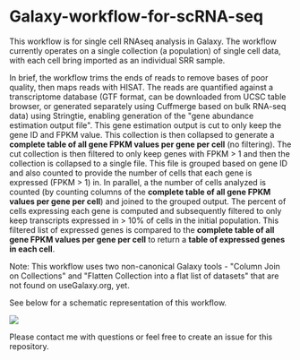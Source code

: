# Galaxy-workflow-for-scRNA-seq

This workflow is for single cell RNAseq analysis in Galaxy. The workflow currently operates on a single collection (a population) of single cell data, with each cell bring imported as an individual SRR sample. 


In brief, the workflow trims the ends of reads to remove bases of poor quality, then maps reads with HISAT. The reads are quantified against a transcriptome database (GTF format, can be downloaded from UCSC table browser, or generated separately using Cuffmerge based on bulk RNA-seq data) using Stringtie, enabling generation of the "gene abundance estimation output file". This gene estimation output is cut to only keep the gene ID and FPKM value. This collection is then collapsed to generate a **complete table of all gene FPKM values per gene per cell** (no filtering). The cut collection is then filtered to only keep genes with FPKM > 1 and then the collection is collapsed to a single file. This file is grouped based on gene ID and also counted to provide the number of cells that each gene is expressed (FPKM > 1) in. In parallel, a the number of cells analyzed is counted (by counting columns of the **complete table of all gene FPKM values per gene per cell**) and joined to the grouped output. The percent of cells expressing each gene is computed and subsequently filtered to only keep transcripts expressed in > 10% of cells in the initial population. This filtered list of expressed genes is compared to the **complete table of all gene FPKM values per gene per cell** to return a **table of expressed genes in each cell**.

Note: This workflow uses two non-canonical Galaxy tools - "Column Join on Collections" and "Flatten Collection into a flat list of datasets" that are not found on useGalaxy.org, yet. 

See below for a schematic representation of this workflow.



![](/Galaxy-workflow-for-scRNA-seq/schematic_of_scRNA-seq_pipeline.png)









Please contact me with questions or feel free to create an issue for this repository. 
